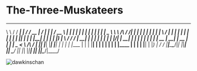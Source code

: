 # The-Three-Muskateers
 __          ________ _      _____ ____  __  __ ______   _______ ____    _______ _    _ ______   _    _ _    _ ____  
 \ \        / /  ____| |    / ____/ __ \|  \/  |  ____| |__   __/ __ \  |__   __| |  | |  ____| | |  | | |  | |  _ \ 
  \ \  /\  / /| |__  | |   | |   | |  | | \  / | |__       | | | |  | |    | |  | |__| | |__    | |__| | |  | | |_) |
   \ \/  \/ / |  __| | |   | |   | |  | | |\/| |  __|      | | | |  | |    | |  |  __  |  __|   |  __  | |  | |  _ < 
    \  /\  /  | |____| |___| |___| |__| | |  | | |____     | | | |__| |    | |  | |  | | |____  | |  | | |__| | |_) |
     \/  \/   |______|______\_____\____/|_|  |_|______|    |_|  \____/     |_|  |_|  |_|______| |_|  |_|\____/|____/ 
                                                                                                                   

![dawkinschan](https://pics.onsizzle.com/Facebook-Dawkins-chan-so-kawaii-042479.png)
